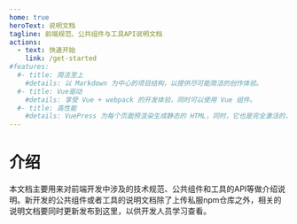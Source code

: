 ```yaml
---
home: true
heroText: 说明文档
tagline: 前端规范、公共组件与工具API说明文档
actions:
  - text: 快速开始
    link: /get-started
#features:
  #- title: 简洁至上
    #details: 以 Markdown 为中心的项目结构，以提供尽可能简洁的创作体验。
  #- title: Vue驱动
    #details: 享受 Vue + webpack 的开发体验，同时可以使用 Vue 组件。
  #- title: 高性能
    #details: VuePress 为每个页面预渲染生成静态的 HTML，同时，它也是完全激活的，并且与其他 Vue 驱动的单页应用程序一样具有高性能。
---
```


# 介绍
本文档主要用来对前端开发中涉及的技术规范、公共组件和工具的API等做介绍说明。新开发的公共组件或者工具的说明文档除了上传私服npm仓库之外，相关的说明文档要同时更新发布到这里，以供开发人员学习查看。